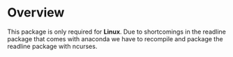 # Overview
This package is only required for __Linux__. Due to shortcomings in the readline package that comes with anaconda we have to recompile and package the readline package with ncurses.
